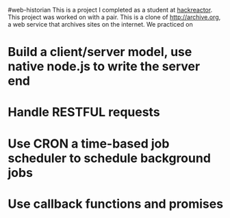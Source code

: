 #web-historian
This is a project I completed as a student at [hackreactor](http://hackreactor.com). This project was worked on with a pair.
This is a clone of http://archive.org, a web service that archives sites on the internet. 
We practiced on
# Build a client/server model, use native node.js to write the server end
# Handle RESTFUL requests
# Use CRON a time-based job scheduler to schedule background jobs
# Use callback functions and promises
